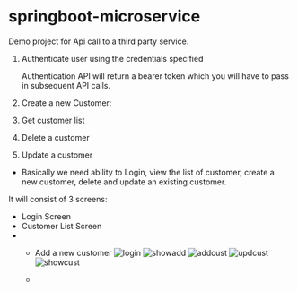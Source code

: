 # springboot-microservice

Demo project for Api call to a third party service.

1. Authenticate user using the credentials specified
    
    Authentication API will return a bearer token which you will
have to pass in subsequent API calls.

2. Create a new Customer:

3. Get customer list

4. Delete a customer

5. Update a customer

- Basically we need ability to Login, view the list of customer, create a new customer,
delete and update an existing customer.

It will consist of 3 screens:
- Login Screen
- Customer List Screen
- - Add a new customer
 ![login](https://github.com/ananthisnkr/springboot-microservice/assets/20458629/5ba446f9-8f93-4366-b5b0-8bccae252d0b)
![showadd](https://github.com/ananthisnkr/springboot-microservice/assets/20458629/83bd3d73-fe38-45b6-898e-c855e20d4847)
![addcust](https://github.com/ananthisnkr/springboot-microservice/assets/20458629/15d21468-fa89-4ea0-a7f4-4b3ae68f9305)
![updcust](https://github.com/ananthisnkr/springboot-microservice/assets/20458629/7ce1c91e-7d11-4bc7-b164-855ceb7fb355)
![showcust](https://github.com/ananthisnkr/springboot-microservice/assets/20458629/b4557557-94ad-464b-b98b-436b23a149ea)

  - 
